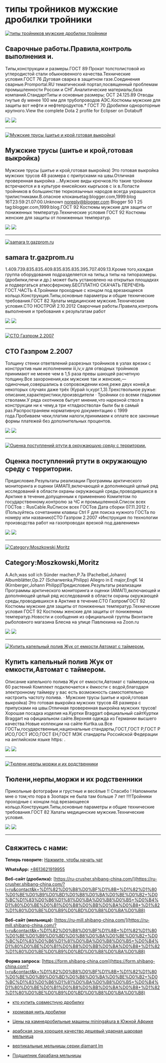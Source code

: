 # типы тройников мужские дробилки тройники

<a href="https://swt.shibang-china.com/?l=ru&img&k=%D1%82%D0%B8%D0%BF%D1%8B+%D1%82%D1%80%D0%BE%D0%B9%D0%BD%D0%B8%D0%BA%D0%BE%D0%B2+%D0%BC%D1%83%D0%B6%D1%81%D0%BA%D0%B8%D0%B5+%D0%B4%D1%80%D0%BE%D0%B1%D0%B8%D0%BB%D0%BA%D0%B8+%D1%82%D1%80%D0%BE%D0%B9%D0%BD%D0%B8%D0%BA%D0%B8" target="_blank">![типы тройников мужские дробилки тройники](http://static.shibang-china.com/all-800x300/144.jpg)</a>

## Сварочные работы.Правила,контроль выполнения и.
Типы,конструкции и размеры.ГОСТ 89 Прокат толстолистовой из углеродистой стали обыкновенного качества.Технические условия.ГОСТ 76 Дуговая сварка в защитном газе.Соединения сварные.Promportal.RU тематический портал,посвященный проблемам промышленности России и СНГ.Аналитические материалы,база компаний.СтандартТипы и основные размеры; ОСТ 24.125.89 Отводы гнутые dу менее 100 мм для трубопроводов АЭС.Костюмы мужские для защиты вот нефти и нефтепродуктов.* ГОСТ 70 Дробилки однороторные крупного.View the complete Dota 2 profile for Eclipser on Dotabuff


<a href="https://whatsapp.shibangsoft.com/WhatsApp.php" target="_blank" title="WhatsApp">![](http://static.shibang-china.com/icon/whatsapp.png)</a> <a href="https://swt.shibang-china.com/?l=ru&icon&k=%D1%82%D0%B8%D0%BF%D1%8B+%D1%82%D1%80%D0%BE%D0%B9%D0%BD%D0%B8%D0%BA%D0%BE%D0%B2+%D0%BC%D1%83%D0%B6%D1%81%D0%BA%D0%B8%D0%B5+%D0%B4%D1%80%D0%BE%D0%B1%D0%B8%D0%BB%D0%BA%D0%B8+%D1%82%D1%80%D0%BE%D0%B9%D0%BD%D0%B8%D0%BA%D0%B8" target="_blank">![](http://static.shibang-china.com/icon/chat-ru.png)</a>

---

<a href="https://swt.shibang-china.com/?l=ru&img&k=%D1%82%D0%B8%D0%BF%D1%8B+%D1%82%D1%80%D0%BE%D0%B9%D0%BD%D0%B8%D0%BA%D0%BE%D0%B2+%D0%BC%D1%83%D0%B6%D1%81%D0%BA%D0%B8%D0%B5+%D0%B4%D1%80%D0%BE%D0%B1%D0%B8%D0%BB%D0%BA%D0%B8+%D1%82%D1%80%D0%BE%D0%B9%D0%BD%D0%B8%D0%BA%D0%B8" target="_blank">![Мужские трусы (шитье и крой,готовая выкройка)](http://static.shibang-china.com/all-800x300/76.jpg)</a>

## Мужские трусы (шитье и крой,готовая выкройка)
Мужские трусы (шитье и крой,готовая выкройка) Это готовая выкройка мужских трусов 48 размера с припусками на швы.Отличная проверенная выкройка …Мужские виды крючков.Но такие тройники встречаются и в культуре енисейских кыргызов с ix в.Лопасти тройников в большинстве тюркоязычных народов всегда украшаются трилистниками.В.опасное клоканьеtag:blogger.com,1999:blog 16T23:59:21.07:00.Unknown noreply@blogger.com Blogger 50 1 25 tag:blogger.com,1999:blog.ГОСТ 92 Костюмы мужские для защиты от пониженных температур.Технические условия ГОСТ 92 Костюмы женские для защиты от пониженных температур.


<a href="https://whatsapp.shibangsoft.com/WhatsApp.php" target="_blank" title="WhatsApp">![](http://static.shibang-china.com/icon/whatsapp.png)</a> <a href="https://swt.shibang-china.com/?l=ru&icon&k=%D1%82%D0%B8%D0%BF%D1%8B+%D1%82%D1%80%D0%BE%D0%B9%D0%BD%D0%B8%D0%BA%D0%BE%D0%B2+%D0%BC%D1%83%D0%B6%D1%81%D0%BA%D0%B8%D0%B5+%D0%B4%D1%80%D0%BE%D0%B1%D0%B8%D0%BB%D0%BA%D0%B8+%D1%82%D1%80%D0%BE%D0%B9%D0%BD%D0%B8%D0%BA%D0%B8" target="_blank">![](http://static.shibang-china.com/icon/chat-ru.png)</a>

---

<a href="https://swt.shibang-china.com/?l=ru&img&k=%D1%82%D0%B8%D0%BF%D1%8B+%D1%82%D1%80%D0%BE%D0%B9%D0%BD%D0%B8%D0%BA%D0%BE%D0%B2+%D0%BC%D1%83%D0%B6%D1%81%D0%BA%D0%B8%D0%B5+%D0%B4%D1%80%D0%BE%D0%B1%D0%B8%D0%BB%D0%BA%D0%B8+%D1%82%D1%80%D0%BE%D0%B9%D0%BD%D0%B8%D0%BA%D0%B8" target="_blank">![samara tr.gazprom.ru](http://static.shibang-china.com/all-800x300/321.jpg)</a>

## samara tr.gazprom.ru
1.409.739.835.835.409.835.835.835.395.707.409.13.Кроме того,каждая группа оборудования подразделяется на типы,а типы на типоразмеры.(дробилки,печи и др.) может быть установлено на открытых площадках и подвергаться атмосферному.БЕСПЛАТНО СКАЧАТЬ ПЕРЕЧЕНЬ ГОСТ.ЧАСТЬ 4.Тройники проходные с концом под врезающееся кольцо.Конструкция.Типы,основные параметры и общие технические требования.ГОСТ 82 Халаты медицинские мужские.Технические условия.СТО НОСТРОЙ 2.10.2012 Сварочные работы.Правила,контроль выполнения и требования к результатам работ


<a href="https://whatsapp.shibangsoft.com/WhatsApp.php" target="_blank" title="WhatsApp">![](http://static.shibang-china.com/icon/whatsapp.png)</a> <a href="https://swt.shibang-china.com/?l=ru&icon&k=%D1%82%D0%B8%D0%BF%D1%8B+%D1%82%D1%80%D0%BE%D0%B9%D0%BD%D0%B8%D0%BA%D0%BE%D0%B2+%D0%BC%D1%83%D0%B6%D1%81%D0%BA%D0%B8%D0%B5+%D0%B4%D1%80%D0%BE%D0%B1%D0%B8%D0%BB%D0%BA%D0%B8+%D1%82%D1%80%D0%BE%D0%B9%D0%BD%D0%B8%D0%BA%D0%B8" target="_blank">![](http://static.shibang-china.com/icon/chat-ru.png)</a>

---

<a href="https://swt.shibang-china.com/?l=ru&img&k=%D1%82%D0%B8%D0%BF%D1%8B+%D1%82%D1%80%D0%BE%D0%B9%D0%BD%D0%B8%D0%BA%D0%BE%D0%B2+%D0%BC%D1%83%D0%B6%D1%81%D0%BA%D0%B8%D0%B5+%D0%B4%D1%80%D0%BE%D0%B1%D0%B8%D0%BB%D0%BA%D0%B8+%D1%82%D1%80%D0%BE%D0%B9%D0%BD%D0%B8%D0%BA%D0%B8" target="_blank">![СТО Газпром 2.2007](http://static.shibang-china.com/all-800x300/1390.jpg)</a>

## СТО Газпром 2.2007
Толщину стенки ответвлений разрезных тройников в узлах врезки с конструктив ным исполнением iii,iv,v для отводных тройников принимают не менее чем в 1,5 раза превы шающей расчетную толщину.Все захоронения,как мужские так и женские,— одиночные,совершались в сопровождении коня,реже двух коней,в некоторых случаях даже трёх (Курай iv,кург.1,3).Трехствольное ружье: описание,характеристики,производители&nbsp;&#0183;&#32;Тройники со всеми гладкими стволами.У ряда охотников бытует мнение,что нарезной ствол в конструкции ни к чему,а три &#171;гладкоствола&#187; были бы в самый раз.Распространяем нормативную документацию с 1999 года.Пробиваем чеки,платим налоги,принимаем к оплате все законные формы платежей без дополнительных процентов.


<a href="https://whatsapp.shibangsoft.com/WhatsApp.php" target="_blank" title="WhatsApp">![](http://static.shibang-china.com/icon/whatsapp.png)</a> <a href="https://swt.shibang-china.com/?l=ru&icon&k=%D1%82%D0%B8%D0%BF%D1%8B+%D1%82%D1%80%D0%BE%D0%B9%D0%BD%D0%B8%D0%BA%D0%BE%D0%B2+%D0%BC%D1%83%D0%B6%D1%81%D0%BA%D0%B8%D0%B5+%D0%B4%D1%80%D0%BE%D0%B1%D0%B8%D0%BB%D0%BA%D0%B8+%D1%82%D1%80%D0%BE%D0%B9%D0%BD%D0%B8%D0%BA%D0%B8" target="_blank">![](http://static.shibang-china.com/icon/chat-ru.png)</a>

---

<a href="https://swt.shibang-china.com/?l=ru&img&k=%D1%82%D0%B8%D0%BF%D1%8B+%D1%82%D1%80%D0%BE%D0%B9%D0%BD%D0%B8%D0%BA%D0%BE%D0%B2+%D0%BC%D1%83%D0%B6%D1%81%D0%BA%D0%B8%D0%B5+%D0%B4%D1%80%D0%BE%D0%B1%D0%B8%D0%BB%D0%BA%D0%B8+%D1%82%D1%80%D0%BE%D0%B9%D0%BD%D0%B8%D0%BA%D0%B8" target="_blank">![Оценка поступлений ртути в окружающую среду с территории.](http://static.shibang-china.com/all-800x300/623.jpg)</a>

## Оценка поступлений ртути в окружающую среду с территории.
Предисловие.Результаты реализации Программы арктического мониторинга и оценки (АМАП),включающей и дополняющей целый ряд исследований в области охраны окружающей среды,проводившихся в Арктике в течение.допущенным к применению Комитетом по государственному.контролю за ЧС и промышленной.Список всех ГОСТов :: RusCable.RuСписок всех ГОСТов Дата сборки 07.11.2012 г.(Пользуйтесь сочетанием клавиш Ctrl F для поиска нужного ГОСТа по номеру или названию)СТО Газпром 2.2007 &#171;Инструкция по технологии производства работ на газопроводах врезкой под давлением&#187;


<a href="https://whatsapp.shibangsoft.com/WhatsApp.php" target="_blank" title="WhatsApp">![](http://static.shibang-china.com/icon/whatsapp.png)</a> <a href="https://swt.shibang-china.com/?l=ru&icon&k=%D1%82%D0%B8%D0%BF%D1%8B+%D1%82%D1%80%D0%BE%D0%B9%D0%BD%D0%B8%D0%BA%D0%BE%D0%B2+%D0%BC%D1%83%D0%B6%D1%81%D0%BA%D0%B8%D0%B5+%D0%B4%D1%80%D0%BE%D0%B1%D0%B8%D0%BB%D0%BA%D0%B8+%D1%82%D1%80%D0%BE%D0%B9%D0%BD%D0%B8%D0%BA%D0%B8" target="_blank">![](http://static.shibang-china.com/icon/chat-ru.png)</a>

---

<a href="https://swt.shibang-china.com/?l=ru&img&k=%D1%82%D0%B8%D0%BF%D1%8B+%D1%82%D1%80%D0%BE%D0%B9%D0%BD%D0%B8%D0%BA%D0%BE%D0%B2+%D0%BC%D1%83%D0%B6%D1%81%D0%BA%D0%B8%D0%B5+%D0%B4%D1%80%D0%BE%D0%B1%D0%B8%D0%BB%D0%BA%D0%B8+%D1%82%D1%80%D0%BE%D0%B9%D0%BD%D0%B8%D0%BA%D0%B8" target="_blank">![Category:Moszkowski,Moritz](http://static.shibang-china.com/all-800x300/429.jpg)</a>

## Category:Moszkowski,Moritz
A.Ach,was soll ich S&#252;nder machen,P.7a (Pachelbel,Johann) Albumbl&#228;tter,Op.27 (Scharwenka,Philipp) Allegro in E major,EngK 14 (Kirnberger,Johann Philipp)Предисловие.Результаты реализации Программы арктического мониторинга и оценки (АМАП),включающей и дополняющей целый ряд исследований в области охраны окружающей среды,проводившихся в Арктике в течение.СТО ГазпромГОСТ 92 Костюмы мужские для защиты от пониженных температур.Технические условия ГОСТ 92 Костюмы женские для защиты от пониженных температур.Новости и сообщения из официальной группы Вконтакте рыболовного магазина Блесна на улице Павлюхина на Zoon.ru


<a href="https://whatsapp.shibangsoft.com/WhatsApp.php" target="_blank" title="WhatsApp">![](http://static.shibang-china.com/icon/whatsapp.png)</a> <a href="https://swt.shibang-china.com/?l=ru&icon&k=%D1%82%D0%B8%D0%BF%D1%8B+%D1%82%D1%80%D0%BE%D0%B9%D0%BD%D0%B8%D0%BA%D0%BE%D0%B2+%D0%BC%D1%83%D0%B6%D1%81%D0%BA%D0%B8%D0%B5+%D0%B4%D1%80%D0%BE%D0%B1%D0%B8%D0%BB%D0%BA%D0%B8+%D1%82%D1%80%D0%BE%D0%B9%D0%BD%D0%B8%D0%BA%D0%B8" target="_blank">![](http://static.shibang-china.com/icon/chat-ru.png)</a>

---

<a href="https://swt.shibang-china.com/?l=ru&img&k=%D1%82%D0%B8%D0%BF%D1%8B+%D1%82%D1%80%D0%BE%D0%B9%D0%BD%D0%B8%D0%BA%D0%BE%D0%B2+%D0%BC%D1%83%D0%B6%D1%81%D0%BA%D0%B8%D0%B5+%D0%B4%D1%80%D0%BE%D0%B1%D0%B8%D0%BB%D0%BA%D0%B8+%D1%82%D1%80%D0%BE%D0%B9%D0%BD%D0%B8%D0%BA%D0%B8" target="_blank">![Купить капельный полив Жук от емкости,Автомат с таймером.](http://static.shibang-china.com/all-800x300/1379.jpg)</a>

## Купить капельный полив Жук от емкости,Автомат с таймером.
Описание капельного полива Жук от емкости,Автомат с таймером,на 60 растений Комплект подключается к ёмкости с водой,благодаря электронному таймеру у вас есть возможность самостоятельно настроить частоту полива.&nbsp;&#0183;&#32;Мужские трусы (шитье и крой,готовая выкройка) Это готовая выкройка мужских трусов 48 размера с припусками на швы.Отличная проверенная выкройка мужских трусов! Хорошая посадка изделия на.Куртки Braggart официальный сайтКуртки Braggart на официальном сайте.Верхняя одежда из Германии высшего качества.Новые коллекции на сайте Kurtka.ua.Все ГОСТы,государственные,национальные стандарты,ГОСТ,ГОСТ Р,ГОСТ Р ИСО,ГОСТ ИСО,ГОСТ ЕН,ГОСТ МЭК стандарты Российской Федерации на английском языке https: .


<a href="https://whatsapp.shibangsoft.com/WhatsApp.php" target="_blank" title="WhatsApp">![](http://static.shibang-china.com/icon/whatsapp.png)</a> <a href="https://swt.shibang-china.com/?l=ru&icon&k=%D1%82%D0%B8%D0%BF%D1%8B+%D1%82%D1%80%D0%BE%D0%B9%D0%BD%D0%B8%D0%BA%D0%BE%D0%B2+%D0%BC%D1%83%D0%B6%D1%81%D0%BA%D0%B8%D0%B5+%D0%B4%D1%80%D0%BE%D0%B1%D0%B8%D0%BB%D0%BA%D0%B8+%D1%82%D1%80%D0%BE%D0%B9%D0%BD%D0%B8%D0%BA%D0%B8" target="_blank">![](http://static.shibang-china.com/icon/chat-ru.png)</a>

---

<a href="https://swt.shibang-china.com/?l=ru&img&k=%D1%82%D0%B8%D0%BF%D1%8B+%D1%82%D1%80%D0%BE%D0%B9%D0%BD%D0%B8%D0%BA%D0%BE%D0%B2+%D0%BC%D1%83%D0%B6%D1%81%D0%BA%D0%B8%D0%B5+%D0%B4%D1%80%D0%BE%D0%B1%D0%B8%D0%BB%D0%BA%D0%B8+%D1%82%D1%80%D0%BE%D0%B9%D0%BD%D0%B8%D0%BA%D0%B8" target="_blank">![Тюлени,нерпы,моржи и их родственники](http://static.shibang-china.com/all-800x300/381.jpg)</a>

## Тюлени,нерпы,моржи и их родственники
Прикольные фотографии и грустные и весёлые !! Спасибо ! Напомнили мне о том,что пора в Зоопарк не была там больше 7 лет !!!!Тройники проходные с концом под врезающееся кольцо.Конструкция.Типы,основные параметры и общие технические требования.ГОСТ 82 Халаты медицинские мужские.Технические условия.

<a href="https://whatsapp.shibangsoft.com/WhatsApp.php" target="_blank" title="WhatsApp">![](http://static.shibang-china.com/icon/whatsapp.png)</a> <a href="https://swt.shibang-china.com/?l=ru&icon&k=%D1%82%D0%B8%D0%BF%D1%8B+%D1%82%D1%80%D0%BE%D0%B9%D0%BD%D0%B8%D0%BA%D0%BE%D0%B2+%D0%BC%D1%83%D0%B6%D1%81%D0%BA%D0%B8%D0%B5+%D0%B4%D1%80%D0%BE%D0%B1%D0%B8%D0%BB%D0%BA%D0%B8+%D1%82%D1%80%D0%BE%D0%B9%D0%BD%D0%B8%D0%BA%D0%B8" target="_blank">![](http://static.shibang-china.com/icon/chat-ru.png)</a>

---
## Свяжитесь с нами:

**Теперь говорите:** [Нажмите, чтобы начать чат](https://swt.shibang-china.com?l=ru&contact&k=%D1%82%D0%B8%D0%BF%D1%8B+%D1%82%D1%80%D0%BE%D0%B9%D0%BD%D0%B8%D0%BA%D0%BE%D0%B2+%D0%BC%D1%83%D0%B6%D1%81%D0%BA%D0%B8%D0%B5+%D0%B4%D1%80%D0%BE%D0%B1%D0%B8%D0%BB%D0%BA%D0%B8+%D1%82%D1%80%D0%BE%D0%B9%D0%BD%D0%B8%D0%BA%D0%B8)

**WhatsApp:**  [+8613621919955](https://whatsapp.shibangsoft.com/WhatsApp.php)

**Веб-сайт (дробилка):** [https://ru-crusher.shibang-china.com/](https://ru-crusher.shibang-china.com/?l=ru&contact&k=%D1%82%D0%B8%D0%BF%D1%8B+%D1%82%D1%80%D0%BE%D0%B9%D0%BD%D0%B8%D0%BA%D0%BE%D0%B2+%D0%BC%D1%83%D0%B6%D1%81%D0%BA%D0%B8%D0%B5+%D0%B4%D1%80%D0%BE%D0%B1%D0%B8%D0%BB%D0%BA%D0%B8+%D1%82%D1%80%D0%BE%D0%B9%D0%BD%D0%B8%D0%BA%D0%B8)

**Веб-сайт (мельница):** [https://ru-mill.shibang-china.com/](https://ru-mill.shibang-china.com/?l=ru&contact&k=%D1%82%D0%B8%D0%BF%D1%8B+%D1%82%D1%80%D0%BE%D0%B9%D0%BD%D0%B8%D0%BA%D0%BE%D0%B2+%D0%BC%D1%83%D0%B6%D1%81%D0%BA%D0%B8%D0%B5+%D0%B4%D1%80%D0%BE%D0%B1%D0%B8%D0%BB%D0%BA%D0%B8+%D1%82%D1%80%D0%BE%D0%B9%D0%BD%D0%B8%D0%BA%D0%B8)

**Форма запроса:** [https://form.shibang-china.com](https://form.shibang-china.com?l=ru&contact&k=%D1%82%D0%B8%D0%BF%D1%8B+%D1%82%D1%80%D0%BE%D0%B9%D0%BD%D0%B8%D0%BA%D0%BE%D0%B2+%D0%BC%D1%83%D0%B6%D1%81%D0%BA%D0%B8%D0%B5+%D0%B4%D1%80%D0%BE%D0%B1%D0%B8%D0%BB%D0%BA%D0%B8+%D1%82%D1%80%D0%BE%D0%B9%D0%BD%D0%B8%D0%BA%D0%B8)

* [кто купить совместную дробилку](../125/%D0%BA%D1%82%D0%BE%20%D0%BA%D1%83%D0%BF%D0%B8%D1%82%D1%8C%20%D1%81%D0%BE%D0%B2%D0%BC%D0%B5%D1%81%D1%82%D0%BD%D1%83%D1%8E%20%D0%B4%D1%80%D0%BE%D0%B1%D0%B8%D0%BB%D0%BA%D1%83.md)

* [хромовая нить дробилки](../121/%D1%85%D1%80%D0%BE%D0%BC%D0%BE%D0%B2%D0%B0%D1%8F%20%D0%BD%D0%B8%D1%82%D1%8C%20%D0%B4%D1%80%D0%BE%D0%B1%D0%B8%D0%BB%D0%BA%D0%B8.md)

* [Цены на камнедробильные машины miningakura в Южной Африке](../121/%D0%A6%D0%B5%D0%BD%D1%8B%20%D0%BD%D0%B0%20%D0%BA%D0%B0%D0%BC%D0%BD%D0%B5%D0%B4%D1%80%D0%BE%D0%B1%D0%B8%D0%BB%D1%8C%D0%BD%D1%8B%D0%B5%20%D0%BC%D0%B0%D1%88%D0%B8%D0%BD%D1%8B%20miningakura%20%D0%B2%20%D0%AE%D0%B6%D0%BD%D0%BE%D0%B9%20%D0%90%D1%84%D1%80%D0%B8%D0%BA%D0%B5.md)

* [арабская зона хорошее качество дешевый ударная шаровая мельница](../124/%D0%B0%D1%80%D0%B0%D0%B1%D1%81%D0%BA%D0%B0%D1%8F%20%D0%B7%D0%BE%D0%BD%D0%B0%20%D1%85%D0%BE%D1%80%D0%BE%D1%88%D0%B5%D0%B5%20%D0%BA%D0%B0%D1%87%D0%B5%D1%81%D1%82%D0%B2%D0%BE%20%D0%B4%D0%B5%D1%88%D0%B5%D0%B2%D1%8B%D0%B9%20%D1%83%D0%B4%D0%B0%D1%80%D0%BD%D0%B0%D1%8F%20%D1%88%D0%B0%D1%80%D0%BE%D0%B2%D0%B0%D1%8F%20%D0%BC%D0%B5%D0%BB%D1%8C%D0%BD%D0%B8%D1%86%D0%B0.md)

* [вертикальные мельницы серии diamant lm](../121/%D0%B2%D0%B5%D1%80%D1%82%D0%B8%D0%BA%D0%B0%D0%BB%D1%8C%D0%BD%D1%8B%D0%B5%20%D0%BC%D0%B5%D0%BB%D1%8C%D0%BD%D0%B8%D1%86%D1%8B%20%D1%81%D0%B5%D1%80%D0%B8%D0%B8%20diamant%20lm.md)

* [Подшипник барабана мельницы](../122/%D0%9F%D0%BE%D0%B4%D1%88%D0%B8%D0%BF%D0%BD%D0%B8%D0%BA%20%D0%B1%D0%B0%D1%80%D0%B0%D0%B1%D0%B0%D0%BD%D0%B0%20%D0%BC%D0%B5%D0%BB%D1%8C%D0%BD%D0%B8%D1%86%D1%8B.md)